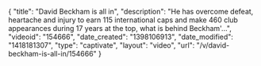 {
    "title": "David Beckham is all in",
    "description": "He has overcome defeat, heartache and injury to earn 115 international caps and make 460 club appearances during 17 years at the top, what is behind Beckham'...",
    "videoid": "154666",
    "date_created": "1398106913",
    "date_modified": "1418181307",
    "type": "captivate",
    "layout": "video",
    "url": "\/v\/david-beckham-is-all-in\/154666"
}